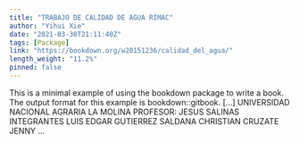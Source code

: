 ```yaml
---
title: "TRABAJO DE CALIDAD DE AGUA RIMAC"
author: "Yihui Xie"
date: "2021-03-30T21:11:40Z"
tags: [Package]
link: "https://bookdown.org/w20151236/calidad_del_agua/"
length_weight: "11.2%"
pinned: false
---
```


This is a minimal example of using the bookdown package to write a book. The output format for this example is bookdown::gitbook. [...] UNIVERSIDAD NACIONAL AGRARIA LA MOLINA PROFESOR: JESUS SALINAS INTEGRANTES LUIS EDGAR GUTIERREZ SALDANA CHRISTIAN CRUZATE JENNY ...

